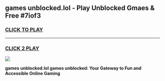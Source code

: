
## games unblocked.lol - Play Unblocked Gmaes & Free #7iof3
<h3>
<a href="https://premium.freeplayer.one?title=games_unblocked.lol&ref=03M">CLICK TO PLAY</a></h3>
<hr>

<h3>
<a href="https://premium.freeplayer.one?title=games_unblocked.lol&ref=03M">CLICK 2 PLAY</a>
  
</h3>

<a href="https://premium.freeplayer.one?title=games_unblocked.lol&ref=03M"><img src="https://clearcache.store/games.png"></a>


**games unblocked.lol games unblocked: Your Gateway to Fun and Accessible Online Gaming**
